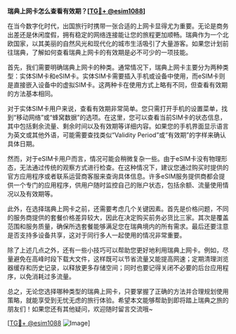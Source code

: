 **瑞典上网卡怎么查看有效期？[[TG💪+ @esim1088](https://t.me/s/esim1088)]**

在当今数字化时代，出国旅行时携带一张合适的上网卡显得尤为重要。无论是商务出差还是休闲度假，拥有稳定的网络连接能让您的旅程更加顺畅。瑞典作为一个北欧国家，以其美丽的自然风光和现代化的城市生活吸引了大量游客。如果您计划前往瑞典，了解如何查看瑞典上网卡的有效期是必不可少的一项技能。

首先，我们需要明确瑞典上网卡的种类。通常情况下，瑞典上网卡主要分为两种类型：实体SIM卡和eSIM卡。实体SIM卡需要插入手机或设备中使用，而eSIM卡则是直接嵌入设备中的虚拟SIM卡。这两种卡在使用方式上略有不同，但查看有效期的方法基本相同。

对于实体SIM卡用户来说，查看有效期非常简单。您只需打开手机的设置菜单，找到“移动网络”或“蜂窝数据”的选项。在这里，您可以查看当前SIM卡的状态信息，其中包括剩余流量、剩余时间以及有效期等详细内容。如果您的手机界面显示语言为英文或其他外语，可能需要查找类似“Validity Period”或“有效期”的字样来确认具体日期。

然而，对于eSIM卡用户而言，情况可能会稍微复杂一些。由于eSIM卡没有物理形态，无法通过传统的观察方式进行检查。在这种情况下，建议您通过购买时提供的官方应用程序或者联系运营商客服来查询具体信息。许多eSIM服务提供商都会提供一个专门的应用程序，供用户随时监控自己的账户状态，包括余额、流量使用情况以及有效期等。

此外，在选择瑞典上网卡之前，还需要考虑几个关键因素。首先是价格问题，不同的服务商提供的套餐价格差异较大，因此在决定购买前务必货比三家。其次是覆盖范围和服务质量，确保所选套餐能够满足您在瑞典境内的所有需求。最后还要注意是否支持多设备共享，这对于同行多人一起使用的情况非常重要。

除了上述几点之外，还有一些小技巧可以帮助您更好地利用瑞典上网卡。例如，尽量避免在高峰时段下载大文件，这样既可以节省流量又能提高网速；定期清理浏览器缓存和历史记录，以释放更多存储空间；同时也要记得关闭不必要的后台应用程序，以免消耗过多流量。

总之，无论您选择哪种类型的瑞典上网卡，只要掌握了正确的方法并合理规划使用策略，就能享受到无忧无虑的旅行体验。希望本文能够帮助到即将踏上瑞典之旅的朋友们！如果您还有其他疑问，欢迎随时留言交流哦~

[[TG💪+ @esim1088](https://t.me/s/esim1088) ![Image](https://i.postimg.cc/4NQfJmqS/Snipaste-2025-05-13-00-14-12.png)]